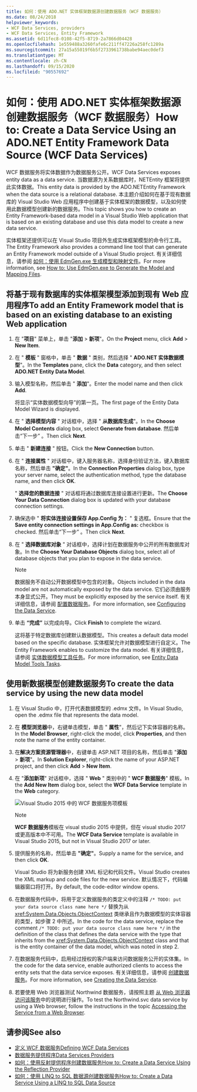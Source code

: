 ```yaml
---
title: 如何：使用 ADO.NET 实体框架数据源创建数据服务（WCF 数据服务）
ms.date: 08/24/2018
helpviewer_keywords:
- WCF Data Services, providers
- WCF Data Services, Entity Framework
ms.assetid: 6d11fec8-0108-42f5-8719-2a7866d04428
ms.openlocfilehash: 1e559488a3260fafe6c211ff47226a258fc1289a
ms.sourcegitcommit: 27a15a55019f6b5f2733961738babe94aec0def3
ms.translationtype: MT
ms.contentlocale: zh-CN
ms.lasthandoff: 09/15/2020
ms.locfileid: "90557692"
---
```

# <a name="how-to-create-a-data-service-using-an-adonet-entity-framework-data-source-wcf-data-services"></a><span data-ttu-id="184d4-102">如何：使用 ADO.NET 实体框架数据源创建数据服务（WCF 数据服务）</span><span class="sxs-lookup"><span data-stu-id="184d4-102">How to: Create a Data Service Using an ADO.NET Entity Framework Data Source (WCF Data Services)</span></span>

<span data-ttu-id="184d4-103">WCF 数据服务将实体数据作为数据服务公开。</span><span class="sxs-lookup"><span data-stu-id="184d4-103">WCF Data Services exposes entity data as a data service.</span></span> <span data-ttu-id="184d4-104">当数据源为关系数据库时，NETEntity 框架将提供此实体数据。</span><span class="sxs-lookup"><span data-stu-id="184d4-104">This entity data is provided by the ADO.NETEntity Framework when the data source is a relational database.</span></span> <span data-ttu-id="184d4-105">本主题介绍如何在基于现有数据库的 Visual Studio Web 应用程序中创建基于实体框架的数据模型，以及如何使用此数据模型创建新的数据服务。</span><span class="sxs-lookup"><span data-stu-id="184d4-105">This topic shows you how to create an Entity Framework-based data model in a Visual Studio Web application that is based on an existing database and use this data model to create a new data service.</span></span>

<span data-ttu-id="184d4-106">实体框架还提供可以在 Visual Studio 项目外生成实体框架模型的命令行工具。</span><span class="sxs-lookup"><span data-stu-id="184d4-106">The Entity Framework also provides a command line tool that can generate an Entity Framework model outside of a Visual Studio project.</span></span> <span data-ttu-id="184d4-107">有关详细信息，请参阅 [如何：使用 EdmGen.exe 生成模型和映射文件](../adonet/ef/how-to-use-edmgen-exe-to-generate-the-model-and-mapping-files.md)。</span><span class="sxs-lookup"><span data-stu-id="184d4-107">For more information, see [How to: Use EdmGen.exe to Generate the Model and Mapping Files](../adonet/ef/how-to-use-edmgen-exe-to-generate-the-model-and-mapping-files.md).</span></span>

## <a name="to-add-an-entity-framework-model-that-is-based-on-an-existing-database-to-an-existing-web-application"></a><span data-ttu-id="184d4-108">将基于现有数据库的实体框架模型添加到现有 Web 应用程序</span><span class="sxs-lookup"><span data-stu-id="184d4-108">To add an Entity Framework model that is based on an existing database to an existing Web application</span></span>

1. <span data-ttu-id="184d4-109">在 "**项目**" 菜单上，单击 "**添加**  >  **新项**"。</span><span class="sxs-lookup"><span data-stu-id="184d4-109">On the **Project** menu, click **Add** > **New Item**.</span></span>

2. <span data-ttu-id="184d4-110">在 " **模板** " 窗格中，单击 " **数据** " 类别，然后选择 " **ADO.NET 实体数据模型**"。</span><span class="sxs-lookup"><span data-stu-id="184d4-110">In the **Templates** pane, click the **Data** category, and then select **ADO.NET Entity Data Model**.</span></span>

3. <span data-ttu-id="184d4-111">输入模型名称，然后单击 " **添加**"。</span><span class="sxs-lookup"><span data-stu-id="184d4-111">Enter the model name and then click **Add**.</span></span>

     <span data-ttu-id="184d4-112">将显示“实体数据模型向导”的第一页。</span><span class="sxs-lookup"><span data-stu-id="184d4-112">The first page of the Entity Data Model Wizard is displayed.</span></span>

4. <span data-ttu-id="184d4-113">在 " **选择模型内容** " 对话框中，选择 " **从数据库生成**"。</span><span class="sxs-lookup"><span data-stu-id="184d4-113">In the **Choose Model Contents** dialog box, select **Generate from database**.</span></span> <span data-ttu-id="184d4-114">然后单击“下一步”  。</span><span class="sxs-lookup"><span data-stu-id="184d4-114">Then click **Next**.</span></span>

5. <span data-ttu-id="184d4-115">单击 " **新建连接** " 按钮。</span><span class="sxs-lookup"><span data-stu-id="184d4-115">Click the **New Connection** button.</span></span>

6. <span data-ttu-id="184d4-116">在 " **连接属性** " 对话框中，键入服务器名称，选择身份验证方法，键入数据库名称，然后单击 **"确定"**。</span><span class="sxs-lookup"><span data-stu-id="184d4-116">In the **Connection Properties** dialog box, type your server name, select the authentication method, type the database name, and then click **OK**.</span></span>

     <span data-ttu-id="184d4-117">" **选择您的数据连接** " 对话框将通过数据库连接设置进行更新。</span><span class="sxs-lookup"><span data-stu-id="184d4-117">The **Choose Your Data Connection** dialog box is updated with your database connection settings.</span></span>

7. <span data-ttu-id="184d4-118">确保选中 " **将实体连接设置保存 App.Config 为：** " 复选框。</span><span class="sxs-lookup"><span data-stu-id="184d4-118">Ensure that the **Save entity connection settings in App.Config as:** checkbox is checked.</span></span> <span data-ttu-id="184d4-119">然后单击“下一步”  。</span><span class="sxs-lookup"><span data-stu-id="184d4-119">Then click **Next**.</span></span>

8. <span data-ttu-id="184d4-120">在 " **选择数据库对象** " 对话框中，选择计划在数据服务中公开的所有数据库对象。</span><span class="sxs-lookup"><span data-stu-id="184d4-120">In the **Choose Your Database Objects** dialog box, select all of database objects that you plan to expose in the data service.</span></span>

    > [!NOTE]
    > <span data-ttu-id="184d4-121">数据服务不自动公开数据模型中包含的对象。</span><span class="sxs-lookup"><span data-stu-id="184d4-121">Objects included in the data model are not automatically exposed by the data service.</span></span> <span data-ttu-id="184d4-122">它们必须由服务本身显式公开。</span><span class="sxs-lookup"><span data-stu-id="184d4-122">They must be explicitly exposed by the service itself.</span></span> <span data-ttu-id="184d4-123">有关详细信息，请参阅 [配置数据服务](configuring-the-data-service-wcf-data-services.md)。</span><span class="sxs-lookup"><span data-stu-id="184d4-123">For more information, see [Configuring the Data Service](configuring-the-data-service-wcf-data-services.md).</span></span>

9. <span data-ttu-id="184d4-124">单击 **“完成”** 以完成向导。</span><span class="sxs-lookup"><span data-stu-id="184d4-124">Click **Finish** to complete the wizard.</span></span>

     <span data-ttu-id="184d4-125">这将基于特定数据库创建默认数据模型。</span><span class="sxs-lookup"><span data-stu-id="184d4-125">This creates a default data model based on the specific database.</span></span> <span data-ttu-id="184d4-126">实体框架允许对数据模型进行自定义。</span><span class="sxs-lookup"><span data-stu-id="184d4-126">The Entity Framework enables to customize the data model.</span></span> <span data-ttu-id="184d4-127">有关详细信息，请参阅 [实体数据模型工具任务](/previous-versions/dotnet/netframework-4.0/bb738480(v=vs.100))。</span><span class="sxs-lookup"><span data-stu-id="184d4-127">For more information, see [Entity Data Model Tools Tasks](/previous-versions/dotnet/netframework-4.0/bb738480(v=vs.100)).</span></span>

## <a name="to-create-the-data-service-by-using-the-new-data-model"></a><span data-ttu-id="184d4-128">使用新数据模型创建数据服务</span><span class="sxs-lookup"><span data-stu-id="184d4-128">To create the data service by using the new data model</span></span>

1. <span data-ttu-id="184d4-129">在 Visual Studio 中，打开代表数据模型的 .edmx 文件。</span><span class="sxs-lookup"><span data-stu-id="184d4-129">In Visual Studio, open the .edmx file that represents the data model.</span></span>

2. <span data-ttu-id="184d4-130">在 **模型浏览器**中，右键单击模型，单击 " **属性**"，然后记下实体容器的名称。</span><span class="sxs-lookup"><span data-stu-id="184d4-130">In the **Model Browser**, right-click the model, click **Properties**, and then note the name of the entity container.</span></span>

3. <span data-ttu-id="184d4-131">在**解决方案资源管理器**中，右键单击 ASP.NET 项目的名称，然后单击 "**添加**  >  **新项**"。</span><span class="sxs-lookup"><span data-stu-id="184d4-131">In **Solution Explorer**, right-click the name of your ASP.NET project, and then click **Add** > **New Item**.</span></span>

4. <span data-ttu-id="184d4-132">在 "**添加新项**" 对话框中，选择 " **Web** " 类别中的 " **WCF 数据服务**" 模板。</span><span class="sxs-lookup"><span data-stu-id="184d4-132">In the **Add New Item** dialog box, select the **WCF Data Service** template in the **Web** category.</span></span>

   ![Visual Studio 2015 中的 WCF 数据服务项模板](./media/wcf-data-service-item-template.png)

   > [!NOTE]
   > <span data-ttu-id="184d4-134">**WCF 数据服务**模板在 visual studio 2015 中提供，但在 visual studio 2017 或更高版本中不可用。</span><span class="sxs-lookup"><span data-stu-id="184d4-134">The **WCF Data Service** template is available in Visual Studio 2015, but not in Visual Studio 2017 or later.</span></span>

5. <span data-ttu-id="184d4-135">提供服务的名称，然后单击 **"确定"**。</span><span class="sxs-lookup"><span data-stu-id="184d4-135">Supply a name for the service, and then click **OK**.</span></span>

     <span data-ttu-id="184d4-136">Visual Studio 将为新服务创建 XML 标记和代码文件。</span><span class="sxs-lookup"><span data-stu-id="184d4-136">Visual Studio creates the XML markup and code files for the new service.</span></span> <span data-ttu-id="184d4-137">默认情况下，代码编辑器窗口将打开。</span><span class="sxs-lookup"><span data-stu-id="184d4-137">By default, the code-editor window opens.</span></span>

6. <span data-ttu-id="184d4-138">在数据服务代码中，将用于定义数据服务的类定义中的注释 `/* TODO: put your data source class name here */` 替换为从 <xref:System.Data.Objects.ObjectContext> 类继承且作为数据模型的实体容器的类型，如步骤 2 中所述。</span><span class="sxs-lookup"><span data-stu-id="184d4-138">In the code for the data service, replace the comment `/* TODO: put your data source class name here */` in the definition of the class that defines the data service with the type that inherits from the <xref:System.Data.Objects.ObjectContext> class and that is the entity container of the data model, which was noted in step 2.</span></span>

7. <span data-ttu-id="184d4-139">在数据服务代码中，启用经过授权的客户端来访问数据服务公开的实体集。</span><span class="sxs-lookup"><span data-stu-id="184d4-139">In the code for the data service, enable authorized clients to access the entity sets that the data service exposes.</span></span> <span data-ttu-id="184d4-140">有关详细信息，请参阅 [创建数据服务](creating-the-data-service.md)。</span><span class="sxs-lookup"><span data-stu-id="184d4-140">For more information, see [Creating the Data Service](creating-the-data-service.md).</span></span>

8. <span data-ttu-id="184d4-141">若要使用 Web 浏览器测试 Northwind 数据服务，请按照主题 [从 Web 浏览器访问该服务](accessing-the-service-from-a-web-browser-wcf-data-services-quickstart.md)中的说明进行操作。</span><span class="sxs-lookup"><span data-stu-id="184d4-141">To test the Northwind.svc data service by using a Web browser, follow the instructions in the topic [Accessing the Service from a Web Browser](accessing-the-service-from-a-web-browser-wcf-data-services-quickstart.md).</span></span>

## <a name="see-also"></a><span data-ttu-id="184d4-142">请参阅</span><span class="sxs-lookup"><span data-stu-id="184d4-142">See also</span></span>

- [<span data-ttu-id="184d4-143">定义 WCF 数据服务</span><span class="sxs-lookup"><span data-stu-id="184d4-143">Defining WCF Data Services</span></span>](defining-wcf-data-services.md)
- [<span data-ttu-id="184d4-144">数据服务提供程序</span><span class="sxs-lookup"><span data-stu-id="184d4-144">Data Services Providers</span></span>](data-services-providers-wcf-data-services.md)
- [<span data-ttu-id="184d4-145">如何：使用反射提供程序创建数据服务</span><span class="sxs-lookup"><span data-stu-id="184d4-145">How to: Create a Data Service Using the Reflection Provider</span></span>](create-a-data-service-using-rp-wcf-data-services.md)
- [<span data-ttu-id="184d4-146">如何：使用 LINQ to SQL 数据源创建数据服务</span><span class="sxs-lookup"><span data-stu-id="184d4-146">How to: Create a Data Service Using a LINQ to SQL Data Source</span></span>](create-a-data-service-using-linq-to-sql-wcf.md)
